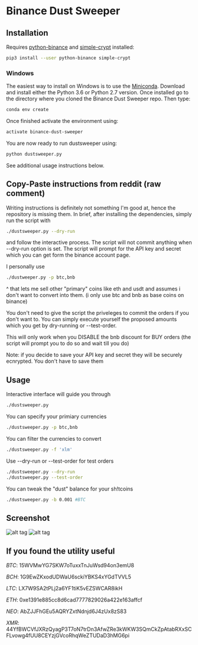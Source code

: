 # Binance Dust Sweeper

## Installation

Requires [python-binance](https://github.com/sammchardy/python-binance) and
[simple-crypt](https://github.com/andrewcooke/simple-crypt)
installed:

```bash
pip3 install --user python-binance simple-crypt
```

### Windows
The easiest way to install on Windows is to use the [Miniconda](https://conda.io/miniconda.html). Download and install either the Python 3.6 or Python 2.7 version. Once installed go to the directory where you cloned the Binance Dust Sweeper repo. Then type:

```bash
conda env create
```

Once finished activate the environment using:

```bash
activate binance-dust-sweeper
```

You are now ready to run dustsweeper using:

```bash
python dustsweeper.py
```

See additional usage instructions below.


## Copy-Paste instructions from reddit (raw comment)


Writing instructions is definitely not something I'm good at, hence the repository is missing them. In brief, after installing the dependencies, simply run the script with

```bash
./dustsweeper.py --dry-run
```

and follow the interactive process. The script will not commit anything when --dry-run option is set. The script will prompt for the API key and secret which you can get form the binance account page.

I personally use

```bash
./dustweeper.py -p btc,bnb
```

^ that lets me sell other "primary" coins like eth and usdt and assumes i don't want to convert into them. (i only use btc and bnb as base coins on binance)

You don't need to give the script the priveleges to commit the orders if you don't want to. You can simply execute yourself the proposed amounts which you get by dry-running or --test-order.

This will only work when you DISABLE the bnb discount for BUY orders (the script will prompt you to do so and wait till you do)

Note: if you decide to save your API key and secret they will be securely ecnrypted. You don't have to save them

## Usage

Interactive interface will guide you through
```bash
./dustsweeper.py
```

You can specify your primiary currencies
```bash
./dustsweeper.py -p btc,bnb
```

You can filter the currencies to convert
```bash
./dustsweeper.py -f 'xlm'
```

Use --dry-run or --test-order for test orders
```bash
./dustsweeper.py --dry-run
./dustsweeper.py --test-order
```

You can tweak the "dust" balance for your sh!tcoins
```bash
./dustsweeper.py -b 0.001 #BTC
```

## Screenshot
![alt tag](https://raw.github.com/sQu1rr/binance-dust-sweeper/assets/img/screenshot1.png)
![alt tag](https://raw.github.com/sQu1rr/binance-dust-sweeper/assets/img/screenshot2.png)

## If you found the utility useful

*BTC*: 15WVMwYG7SKW7oTuxxTnJuWsd94on3emU8

*BCH*: 1G9EwZKxodUDWaU6sckiYBKS4xYGdTVVL5

*LTC*: LX7W9SA2tPLj2a6YF1tiK5vEZSWCAR8ikH

*ETH*: 0xe1391e885cc8d6cad7777829026a422e163affcf

*NEO*: AbZJJFhGEu5AQRYZxtNdnjd6J4zUx8zS83

*XMR*: 44YfBWCVfJXRzQyagP3T7oN7trDn3AfwZRe3kWKW3SQmCkZpAtabRXxSCFLvowg4fUU8CEYzjGVcoRhqWeZTUDaD3hMG6pi
